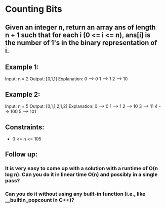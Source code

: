 # Counting Bits

## Given an integer n, return an array ans of length n + 1 such that for each i (0 <= i <= n), ans[i] is the number of 1's in the binary representation of i.

 

## Example 1:

Input: n = 2
Output: [0,1,1]
Explanation:
0 --> 0
1 --> 1
2 --> 10
## Example 2:

Input: n = 5
Output: [0,1,1,2,1,2]
Explanation:
0 --> 0
1 --> 1
2 --> 10
3 --> 11
4 --> 100
5 --> 101
 

## Constraints:

- 0 <= n <= 105
 

## Follow up:

### It is very easy to come up with a solution with a runtime of O(n log n). Can you do it in linear time O(n) and possibly in a single pass?
### Can you do it without using any built-in function (i.e., like __builtin_popcount in C++)?